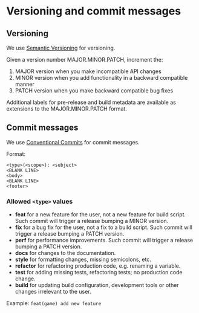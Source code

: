 # Versioning and commit messages

## Versioning

We use [Semantic Versioning](https://semver.org/) for versioning.

Given a version number MAJOR.MINOR.PATCH, increment the:

1. MAJOR version when you make incompatible API changes
2. MINOR version when you add functionality in a backward compatible manner
3. PATCH version when you make backward compatible bug fixes

Additional labels for pre-release and build metadata are available as extensions to the MAJOR.MINOR.PATCH format.

## Commit messages

We use [Conventional Commits](https://www.conventionalcommits.org/en/v1.0.0/) for commit messages.

Format:

```text
<type>(<scope>): <subject>
<BLANK LINE>
<body>
<BLANK LINE>
<footer>
```

### Allowed `<type>` values

- **feat** for a new feature for the user, not a new feature for build script. Such commit will trigger a release bumping a MINOR version.
- **fix** for a bug fix for the user, not a fix to a build script. Such commit will trigger a release bumping a PATCH version.
- **perf** for performance improvements. Such commit will trigger a release bumping a PATCH version.
- **docs** for changes to the documentation.
- **style** for formatting changes, missing semicolons, etc.
- **refactor** for refactoring production code, e.g. renaming a variable.
- **test** for adding missing tests, refactoring tests; no production code change.
- **build** for updating build configuration, development tools or other changes irrelevant to the user.

Example: `feat(game) add new feature`
